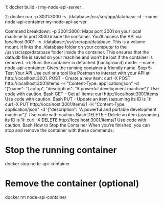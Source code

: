 1:
 docker build -t my-node-api-server .

2:
 docker run -p 3001:3000 -v ./database:/usr/src/app/database -d --name node-api-container my-node-api-server



 Command breakdown:
-p 3001:3000: Maps port 3001 on your local machine to port 3000 inside the container. You'll access the API via localhost:3001.
-v ./database:/usr/src/app/database: This is a volume mount. It links the ./database folder on your computer to the /usr/src/app/database folder inside the container. This ensures that the data.db file is saved on your machine and won't be lost if the container is removed.
-d: Runs the container in detached (background) mode.
--name node-api-container: Gives the running container a friendly name.
Step 5: Test Your API
Use curl or a tool like Postman to interact with your API at http://localhost:3001.
POST - Create a new item:
curl -X POST http://localhost:3001/items -H "Content-Type: application/json" -d '{"name": "Laptop", "description": "A powerful development machine"}'
Use code with caution.
Bash
GET - Get all items:
curl http://localhost:3001/items
Use code with caution.
Bash
PUT - Update an item (assuming its ID is 1):
curl -X PUT http://localhost:3001/items/1 -H "Content-Type: application/json" -d '{"description": "A powerful and portable development machine"}'
Use code with caution.
Bash
DELETE - Delete an item (assuming its ID is 1):
curl -X DELETE http://localhost:3001/items/1
Use code with caution.
Bash
How to Stop the Container
When you're finished, you can stop and remove the container with these commands:
# Stop the running container
docker stop node-api-container

# Remove the container (optional)
docker rm node-api-container